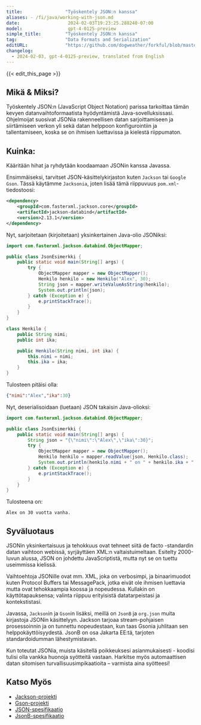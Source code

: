 ```yaml
---
title:                "Työskentely JSON:n kanssa"
aliases: - /fi/java/working-with-json.md
date:                  2024-02-03T19:23:25.288240-07:00
model:                 gpt-4-0125-preview
simple_title:         "Työskentely JSON:n kanssa"
tag:                  "Data Formats and Serialization"
editURL:              "https://github.com/dogweather/forkful/blob/master/content/fi/java/working-with-json.md"
changelog:
  - 2024-02-03, gpt-4-0125-preview, translated from English
---
```


{{< edit_this_page >}}

## Mikä & Miksi?
Työskentely JSON:n (JavaScript Object Notation) parissa tarkoittaa tämän kevyen datanvaihtoformaatista hyödyntämistä Java-sovelluksissasi. Ohjelmoijat suosivat JSONia rakenneellisen datan sarjoittamiseen ja siirtämiseen verkon yli sekä datan helppoon konfigurointiin ja tallentamiseen, koska se on ihmisen luettavissa ja kielestä riippumaton.

## Kuinka:
Kääritään hihat ja ryhdytään koodaamaan JSONin kanssa Javassa.

Ensimmäiseksi, tarvitset JSON-käsittelykirjaston kuten `Jackson` tai `Google Gson`. Tässä käytämme `Jacksonia`, joten lisää tämä riippuvuus `pom.xml`-tiedostoosi:

```xml
<dependency>
    <groupId>com.fasterxml.jackson.core</groupId>
    <artifactId>jackson-databind</artifactId>
    <version>2.13.1</version>
</dependency>
```

Nyt, sarjoitetaan (kirjoitetaan) yksinkertainen Java-olio JSONiksi:

```java
import com.fasterxml.jackson.databind.ObjectMapper;

public class JsonEsimerkki {
    public static void main(String[] args) {
        try {
            ObjectMapper mapper = new ObjectMapper();
            Henkilo henkilo = new Henkilo("Alex", 30);
            String json = mapper.writeValueAsString(henkilo);
            System.out.println(json);
        } catch (Exception e) {
            e.printStackTrace();
        }
    }
}

class Henkilo {
    public String nimi;
    public int ika;

    public Henkilo(String nimi, int ika) {
        this.nimi = nimi;
        this.ika = ika;
    }
}
```

Tulosteen pitäisi olla:

```json
{"nimi":"Alex","ika":30}
```

Nyt, deserialisoidaan (luetaan) JSON takaisin Java-olioksi:

```java
import com.fasterxml.jackson.databind.ObjectMapper;

public class JsonEsimerkki {
    public static void main(String[] args) {
        String json = "{\"nimi\":\"Alex\",\"ika\":30}";
        try {
            ObjectMapper mapper = new ObjectMapper();
            Henkilo henkilo = mapper.readValue(json, Henkilo.class);
            System.out.println(henkilo.nimi + " on " + henkilo.ika + " vuotta vanha.");
        } catch (Exception e) {
            e.printStackTrace();
        }
    }
}
```

Tulosteena on:

```
Alex on 30 vuotta vanha.
```

## Syväluotaus
JSONin yksinkertaisuus ja tehokkuus ovat tehneet siitä de facto -standardin datan vaihtoon webissä, syrjäyttäen XML:n valtaistuimeltaan. Esitelty 2000-luvun alussa, JSON on johdettu JavaScriptistä, mutta nyt se on tuettu useimmissa kielissä.

Vaihtoehtoja JSONille ovat mm. XML, joka on verbosimpi, ja binaarimuodot kuten Protocol Buffers tai MessagePack, jotka eivät ole ihmisen luettavia mutta ovat tehokkaampia koossa ja nopeudessa. Kullakin on käyttötapauksensa; valinta riippuu erityisistä datatarpeistasi ja kontekstistasi.

Javassa, `Jackson`in ja `Gson`in lisäksi, meillä on `JsonB` ja `org.json` muita kirjastoja JSONin käsittelyyn. Jackson tarjoaa stream-pohjaisen prosessoinnin ja on tunnettu nopeudestaan, kun taas Gsonia juhlitaan sen helppokäyttöisyydestä. JsonB on osa Jakarta EE:tä, tarjoten standardoidumman lähestymistavan.

Kun toteutat JSONia, muista käsitellä poikkeuksesi asianmukaisesti - koodisi tulisi olla vankka huonoja syötteitä vastaan. Harkitse myös automaattisen datan sitomisen turvallisuusimpikaatioita – varmista aina syötteesi!

## Katso Myös
- [Jackson-projekti](https://github.com/FasterXML/jackson)
- [Gson-projekti](https://github.com/google/gson)
- [JSON-spesifikaatio](https://www.json.org/json-en.html)
- [JsonB-spesifikaatio](https://jakarta.ee/specifications/jsonb/)
